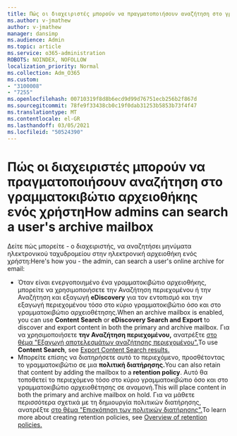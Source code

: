 ```yaml
---
title: Πώς οι διαχειριστές μπορούν να πραγματοποιήσουν αναζήτηση στο γραμματοκιβώτιο αρχειοθήκης ενός χρήστη
ms.author: v-jmathew
author: v-jmathew
manager: dansimp
ms.audience: Admin
ms.topic: article
ms.service: o365-administration
ROBOTS: NOINDEX, NOFOLLOW
localization_priority: Normal
ms.collection: Adm_O365
ms.custom:
- "3100008"
- "7255"
ms.openlocfilehash: 00710319f8d8b6ecd9d99d76751ecb256b2f867d
ms.sourcegitcommit: 78fe9f33438cb0c19f0dab31253b5853b73f4f47
ms.translationtype: MT
ms.contentlocale: el-GR
ms.lasthandoff: 03/05/2021
ms.locfileid: "50524390"
---
```

# <a name="how-admins-can-search-a-users-archive-mailbox"></a><span data-ttu-id="ce76d-102">Πώς οι διαχειριστές μπορούν να πραγματοποιήσουν αναζήτηση στο γραμματοκιβώτιο αρχειοθήκης ενός χρήστη</span><span class="sxs-lookup"><span data-stu-id="ce76d-102">How admins can search a user's archive mailbox</span></span>

<span data-ttu-id="ce76d-103">Δείτε πώς μπορείτε - ο διαχειριστής, να αναζητήσει μηνύματα ηλεκτρονικού ταχυδρομείου στην ηλεκτρονική αρχειοθήκη ενός χρήστη:</span><span class="sxs-lookup"><span data-stu-id="ce76d-103">Here's how you - the admin, can search a user's online archive for email:</span></span>

* <span data-ttu-id="ce76d-104">Όταν είναι ενεργοποιημένο ένα γραμματοκιβώτιο  αρχειοθήκης, μπορείτε να χρησιμοποιήσετε την Αναζήτηση περιεχομένου ή την Αναζήτηση και εξαγωγή **eDiscovery** για τον εντοπισμό και την εξαγωγή περιεχομένου τόσο στο κύριο γραμματοκιβώτιο όσο και στο γραμματοκιβώτιο αρχειοθέτησης.</span><span class="sxs-lookup"><span data-stu-id="ce76d-104">When an archive mailbox is enabled, you can use **Content Search** or **eDiscovery Search and Export** to discover and export content in both the primary and archive mailbox.</span></span> <span data-ttu-id="ce76d-105">Για να χρησιμοποιήσετε **την Αναζήτηση περιεχομένου,** ανατρέξτε [στο θέμα "Εξαγωγή αποτελεσμάτων αναζήτησης περιεχομένου".](https://docs.microsoft.com/office365/securitycompliance/export-search-results)</span><span class="sxs-lookup"><span data-stu-id="ce76d-105">To use **Content Search**, see [Export Content Search results.](https://docs.microsoft.com/office365/securitycompliance/export-search-results)</span></span>
* <span data-ttu-id="ce76d-106">Μπορείτε επίσης να διατηρήσετε αυτό το περιεχόμενο, προσθέτοντας το γραμματοκιβώτιο σε μια **πολιτική διατήρησης.**</span><span class="sxs-lookup"><span data-stu-id="ce76d-106">You can also retain that content by adding the mailbox to a **retention policy**.</span></span> <span data-ttu-id="ce76d-107">Αυτό θα τοποθετεί το περιεχόμενο τόσο στο κύριο γραμματοκιβώτιο όσο και στο γραμματοκιβώτιο αρχειοθέτησης σε αναμονή.</span><span class="sxs-lookup"><span data-stu-id="ce76d-107">This will place content in both the primary and archive mailbox on hold.</span></span> <span data-ttu-id="ce76d-108">Για να μάθετε περισσότερα σχετικά με τη δημιουργία πολιτικών διατήρησης, ανατρέξτε [στο θέμα "Επισκόπηση των πολιτικών διατήρησης".](https://docs.microsoft.com/office365/securitycompliance/retention-policies)</span><span class="sxs-lookup"><span data-stu-id="ce76d-108">To learn more about creating retention policies, see [Overview of retention policies.](https://docs.microsoft.com/office365/securitycompliance/retention-policies)</span></span>
